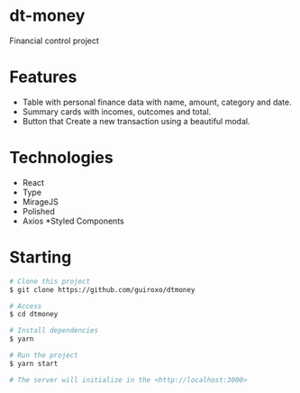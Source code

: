# dt-money
Financial control project
# Features
* Table with personal finance data with name, amount, category and date.
* Summary cards with incomes, outcomes and total.
* Button that Create a new transaction using a beautiful modal.
# Technologies
* React
* Type 
* MirageJS
* Polished
* Axios
*Styled Components
# Starting
```bash
# Clone this project
$ git clone https://github.com/guiroxo/dtmoney

# Access
$ cd dtmoney

# Install dependencies
$ yarn

# Run the project
$ yarn start

# The server will initialize in the <http://localhost:3000>
```
